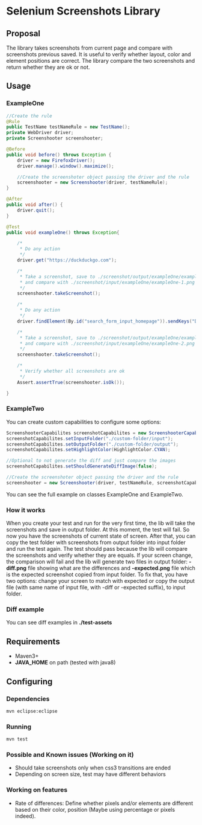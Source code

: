 
# Selenium Screenshots Library

## Proposal
The library takes screenshots from current page and compare with screenshots previous saved. It is useful to verify whether layout, color and element positions are correct.
The library compare the two screenshots and return whether they are ok or not.

## Usage


### ExampleOne
```java
//Create the rule
@Rule
public TestName testNameRule = new TestName();
private WebDriver driver;
private Screenshooter screenshooter;

@Before
public void before() throws Exception {
	driver = new FirefoxDriver();
	driver.manage().window().maximize();

	//Create the screenshoter object passing the driver and the rule
	screenshooter = new Screenshooter(driver, testNameRule);
}

@After
public void after() {
	driver.quit();
}

@Test
public void exampleOne() throws Exception{

	/*
	 * Do any action
	 */
	driver.get("https://duckduckgo.com");

	/*
	 * Take a screenshot, save to ./screenshot/output/exampleOne/exampleOne-1.png
	 * and compare with ./screenshot/input/exampleOne/exampleOne-1.png
	 */
	screenshooter.takeScreenshot();

	/*
	 * Do any action
	 */
	driver.findElement(By.id("search_form_input_homepage")).sendKeys("Darth Vader");

	/*
	 * Take a screenshot, save to ./screenshot/output/exampleOne/exampleOne-2.png
	 * and compare with ./screenshot/input/exampleOne/exampleOne-2.png
	 */
	screenshooter.takeScreenshot();

	/*
	 * Verify whether all screenshots are ok
	 */
	Assert.assertTrue(screenshooter.isOk());

}
```

### ExampleTwo
You can create custom capabilities to configure some options:
```java
ScreenshooterCapabilites screenshotCapabilites = new ScreenshooterCapabilites();
screenshotCapabilites.setInputFolder("./custom-folder/input");
screenshotCapabilites.setOutputFolder("./custom-folder/output");
screenshotCapabilites.setHighlightColor(HighlightColor.CYAN);

//Optional to not generate the diff and just compare the images
screenshotCapabilites.setShouldGenerateDiffImage(false);

//Create the screenshoter object passing the driver and the rule
screenshooter = new Screenshooter(driver, testNameRule, screenshotCapabilites);
```

You can see the full example on classes ExampleOne and ExampleTwo.

### How it works
When you create your test and run for the very first time, the lib will take the screenshots and save in output folder. At this moment, the test will fail. So now you have the screenshots of current state of screen. After that, you can copy the test folder with screenshots from output folder into input folder and run the test again. The test should pass because the lib will compare the screenshots and verify whether they are equals. If your screen change, the comparison will fail and the lib will generate two files in output folder: **-diff.png** file showing what are the differences and **-expected.png** file which is the expected screenshot copied from input folder. To fix that, you have two options: change your screen to match with expected or copy the output file (with same name of input file, with -diff or -expected suffix), to input folder.

### Diff example

You can see diff examples in **./test-assets**


## Requirements
- Maven3+
- **JAVA_HOME** on path (tested with java8)

## Configuring
### Dependencies
```bash
mvn eclipse:eclipse
```

### Running
```bash
mvn test
```

### Possible and Known issues (Working on it)
- Should take screenshots only when css3 transitions are ended
- Depending on screen size, test may have different behaviors

### Working on features
- Rate of differences: Define whether pixels and/or elements are different based on their color, position (Maybe using percentage or pixels indeed).

